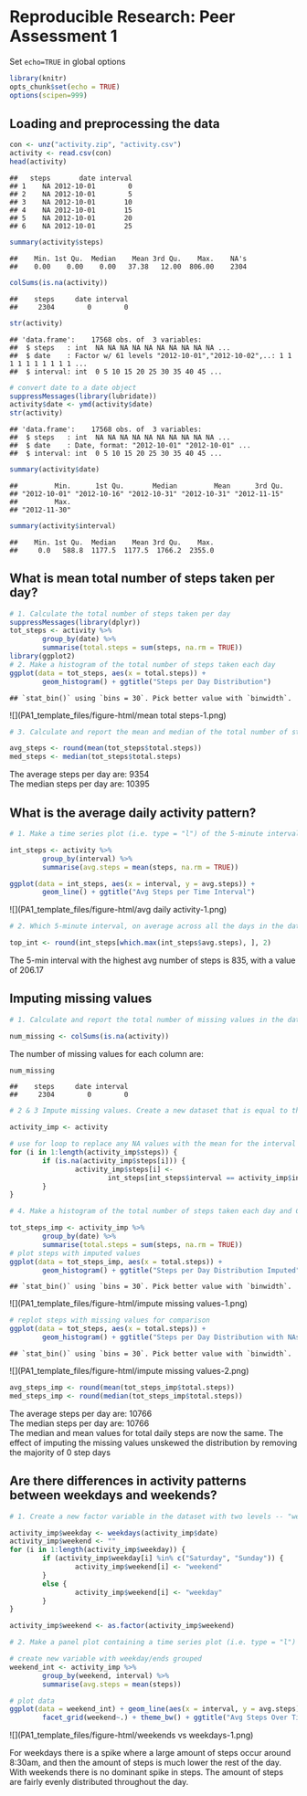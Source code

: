 # Reproducible Research: Peer Assessment 1

Set `echo=TRUE` in global options


```r
library(knitr)
opts_chunk$set(echo = TRUE)
options(scipen=999)
```


## Loading and preprocessing the data


```r
con <- unz("activity.zip", "activity.csv")
activity <- read.csv(con)
head(activity)
```

```
##   steps       date interval
## 1    NA 2012-10-01        0
## 2    NA 2012-10-01        5
## 3    NA 2012-10-01       10
## 4    NA 2012-10-01       15
## 5    NA 2012-10-01       20
## 6    NA 2012-10-01       25
```

```r
summary(activity$steps)
```

```
##    Min. 1st Qu.  Median    Mean 3rd Qu.    Max.    NA's 
##    0.00    0.00    0.00   37.38   12.00  806.00    2304
```

```r
colSums(is.na(activity))
```

```
##    steps     date interval 
##     2304        0        0
```

```r
str(activity)
```

```
## 'data.frame':	17568 obs. of  3 variables:
##  $ steps   : int  NA NA NA NA NA NA NA NA NA NA ...
##  $ date    : Factor w/ 61 levels "2012-10-01","2012-10-02",..: 1 1 1 1 1 1 1 1 1 1 ...
##  $ interval: int  0 5 10 15 20 25 30 35 40 45 ...
```

```r
# convert date to a date object
suppressMessages(library(lubridate))
activity$date <- ymd(activity$date)
str(activity)
```

```
## 'data.frame':	17568 obs. of  3 variables:
##  $ steps   : int  NA NA NA NA NA NA NA NA NA NA ...
##  $ date    : Date, format: "2012-10-01" "2012-10-01" ...
##  $ interval: int  0 5 10 15 20 25 30 35 40 45 ...
```

```r
summary(activity$date)
```

```
##         Min.      1st Qu.       Median         Mean      3rd Qu. 
## "2012-10-01" "2012-10-16" "2012-10-31" "2012-10-31" "2012-11-15" 
##         Max. 
## "2012-11-30"
```

```r
summary(activity$interval)
```

```
##    Min. 1st Qu.  Median    Mean 3rd Qu.    Max. 
##     0.0   588.8  1177.5  1177.5  1766.2  2355.0
```


## What is mean total number of steps taken per day?


```r
# 1. Calculate the total number of steps taken per day
suppressMessages(library(dplyr))
tot_steps <- activity %>% 
        group_by(date) %>% 
        summarise(total.steps = sum(steps, na.rm = TRUE))
library(ggplot2)
# 2. Make a histogram of the total number of steps taken each day
ggplot(data = tot_steps, aes(x = total.steps)) + 
        geom_histogram() + ggtitle("Steps per Day Distribution")
```

```
## `stat_bin()` using `bins = 30`. Pick better value with `binwidth`.
```

![](PA1_template_files/figure-html/mean total steps-1.png)<!-- -->

```r
# 3. Calculate and report the mean and median of the total number of steps taken per day

avg_steps <- round(mean(tot_steps$total.steps))
med_steps <- median(tot_steps$total.steps)
```
The average steps per day are: 9354  
The median steps per day are: 10395

## What is the average daily activity pattern?


```r
# 1. Make a time series plot (i.e. type = "l") of the 5-minute interval (x-axis) and the average number of steps taken, averaged across all days (y-axis)

int_steps <- activity %>% 
        group_by(interval) %>% 
        summarise(avg.steps = mean(steps, na.rm = TRUE))

ggplot(data = int_steps, aes(x = interval, y = avg.steps)) + 
        geom_line() + ggtitle("Avg Steps per Time Interval")
```

![](PA1_template_files/figure-html/avg daily activity-1.png)<!-- -->

```r
# 2. Which 5-minute interval, on average across all the days in the dataset, contains the maximum number of steps?

top_int <- round(int_steps[which.max(int_steps$avg.steps), ], 2)
```
The 5-min interval with the highest avg number of steps is 835, with a value of 206.17

## Imputing missing values


```r
# 1. Calculate and report the total number of missing values in the dataset (i.e. the total number of rows with NAs)

num_missing <- colSums(is.na(activity))
```
The number of missing values for each column are: 

```r
num_missing
```

```
##    steps     date interval 
##     2304        0        0
```


```r
# 2 & 3 Impute missing values. Create a new dataset that is equal to the original dataset but with the missing data filled in

activity_imp <- activity

# use for loop to replace any NA values with the mean for the interval
for (i in 1:length(activity_imp$steps)) {
        if (is.na(activity_imp$steps[i])) {
                activity_imp$steps[i] <- 
                        int_steps[int_steps$interval == activity_imp$interval[i], 2]                          %>% as.numeric()
        }
}

# 4. Make a histogram of the total number of steps taken each day and Calculate and report the mean and median total number of steps taken per day. Do these values differ from the estimates from the first part of the assignment? What is the impact of imputing missing data on the estimates of the total daily number of steps?

tot_steps_imp <- activity_imp %>% 
        group_by(date) %>% 
        summarise(total.steps = sum(steps, na.rm = TRUE))
# plot steps with imputed values
ggplot(data = tot_steps_imp, aes(x = total.steps)) + 
        geom_histogram() + ggtitle("Steps per Day Distribution Imputed")
```

```
## `stat_bin()` using `bins = 30`. Pick better value with `binwidth`.
```

![](PA1_template_files/figure-html/impute missing values-1.png)<!-- -->

```r
# replot steps with missing values for comparison
ggplot(data = tot_steps, aes(x = total.steps)) + 
        geom_histogram() + ggtitle("Steps per Day Distribution with NAs")
```

```
## `stat_bin()` using `bins = 30`. Pick better value with `binwidth`.
```

![](PA1_template_files/figure-html/impute missing values-2.png)<!-- -->

```r
avg_steps_imp <- round(mean(tot_steps_imp$total.steps))
med_steps_imp <- round(median(tot_steps_imp$total.steps))
```
The average steps per day are: 10766  
The median steps per day are: 10766  
The median and mean values for total daily steps are now the same. The effect of imputing the missing values unskewed the distribution by removing the majority of 0 step days


## Are there differences in activity patterns between weekdays and weekends?


```r
# 1. Create a new factor variable in the dataset with two levels -- "weekday" and "weekend" indicating whether a given date is a weekday or weekend day.

activity_imp$weekday <- weekdays(activity_imp$date)
activity_imp$weekend <- ""
for (i in 1:length(activity_imp$weekday)) {
        if (activity_imp$weekday[i] %in% c("Saturday", "Sunday")) {
                activity_imp$weekend[i] <- "weekend"
        }
        else {
                activity_imp$weekend[i] <- "weekday"
        }
}

activity_imp$weekend <- as.factor(activity_imp$weekend)

# 2. Make a panel plot containing a time series plot (i.e. type = "l") of the 5-minute interval (x-axis) and the average number of steps taken, averaged across all weekday days or weekend days (y-axis).

# create new variable with weekday/ends grouped
weekend_int <- activity_imp %>% 
        group_by(weekend, interval) %>% 
        summarise(avg.steps = mean(steps))

# plot data
ggplot(data = weekend_int) + geom_line(aes(x = interval, y = avg.steps)) +
        facet_grid(weekend~.) + theme_bw() + ggtitle("Avg Steps Over Time Weekend Comparison")
```

![](PA1_template_files/figure-html/weekends vs weekdays-1.png)<!-- -->


For weekdays there is a spike where a large amount of steps occur around 8:30am, and then the amount of steps is much lower the rest of the day.  
With weekends there is no dominant spike in steps. The amount of steps are fairly evenly distributed throughout the day.
